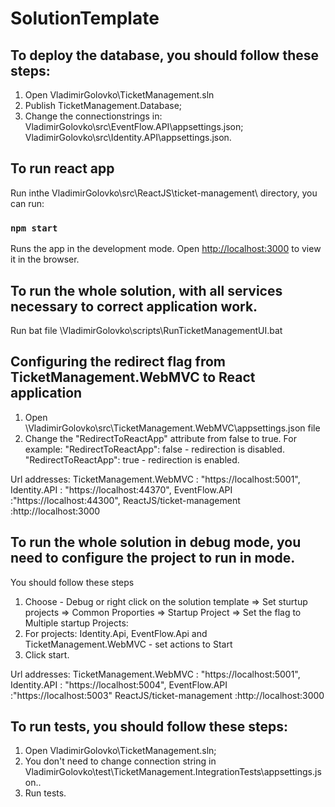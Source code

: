 # SolutionTemplate

## To deploy the database, you should follow these steps:
1. Open VladimirGolovko\TicketManagement.sln
1. Publish TicketManagement.Database;
2. Change the connectionstrings in:
	VladimirGolovko\src\EventFlow.API\appsettings.json; 
	VladimirGolovko\src\Identity.API\appsettings.json.

## To run react app 
Run inthe VladimirGolovko\src\ReactJS\ticket-management\ directory, you can run:
### `npm start`

Runs the app in the development mode.
Open [http://localhost:3000](http://localhost:3000) to view it in the browser.

## To run the whole solution, with all services necessary to correct application work.
Run bat file \VladimirGolovko\scripts\RunTicketManagementUI.bat

## Configuring the redirect flag from TicketManagement.WebMVC to React application
1. Open \VladimirGolovko\src\TicketManagement.WebMVC\appsettings.json file 
2. Сhange the "RedirectToReactApp" attribute from false to true.
For example:
"RedirectToReactApp": false - redirection is disabled.
"RedirectToReactApp": true - redirection is enabled.

Url addresses:
TicketManagement.WebMVC : "https://localhost:5001",
Identity.API : "https://localhost:44370",
EventFlow.API :"https://localhost:44300",
ReactJS/ticket-management :http://localhost:3000

## To run the whole solution in debug mode, you need to configure the project to run in <Multiple startup Projects> mode.
You should follow these steps
1. Choose - Debug or right click on the solution template => Set sturtup projects => Common Proporties => Startup Project => Set the flag to Multiple startup Projects:
2. For projects: Identity.Api, EventFlow.Api and TicketManagement.WebMVC - set actions to Start
3. Click start.

Url addresses:
TicketManagement.WebMVC : "https://localhost:5001",
Identity.API : "https://localhost:5004",
EventFlow.API :"https://localhost:5003"
ReactJS/ticket-management :http://localhost:3000

## To run tests, you should follow these steps:
1. Open VladimirGolovko\TicketManagement.sln;
2. You don't need to change connection string in VladimirGolovko\test\TicketManagement.IntegrationTests\appsettings.json..
2. Run tests.
